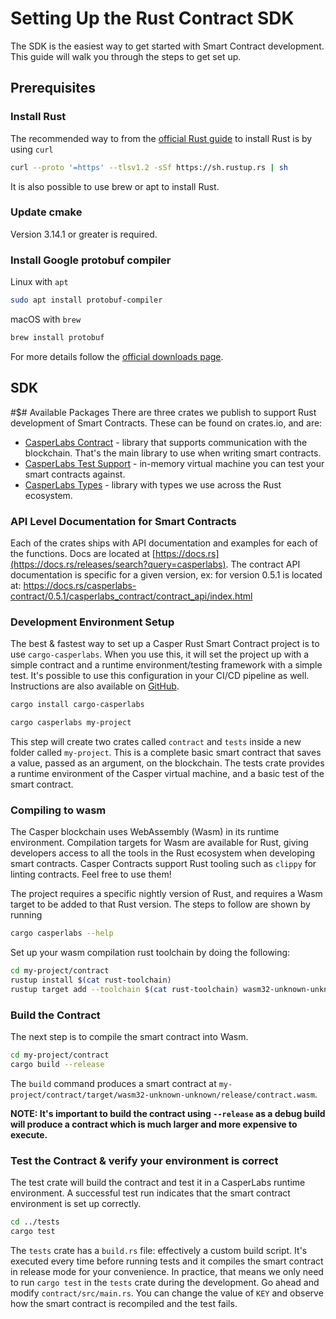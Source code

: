 # Setting Up the Rust Contract SDK
The SDK is the easiest way to get started with Smart Contract development. This guide will walk you through the steps to get set up.

## Prerequisites 

### Install Rust
The recommended way to from the [official Rust guide](https://www.rust-lang.org/tools/install) to install Rust is by using `curl`
```bash
curl --proto '=https' --tlsv1.2 -sSf https://sh.rustup.rs | sh
```

It is also possible to use brew or apt to install Rust.

### Update cmake

Version 3.14.1 or greater is required.


### Install Google protobuf compiler

Linux with `apt` 

```bash
sudo apt install protobuf-compiler
```

macOS with `brew`

```bash
brew install protobuf
```

For more details follow the [official downloads page](https://developers.google.com/protocol-buffers/docs/downloads).

## SDK

#$# Available Packages
There are three crates we publish to support Rust development of Smart Contracts. These can be found on crates.io, and are:
* [CasperLabs Contract](https://crates.io/crates/casperlabs-contract) - library that supports communication with the blockchain. That's the main library to use when writing smart contracts. 
* [CasperLabs Test Support](https://crates.io/crates/casperlabs-engine-test-support) - in-memory virtual machine you can test your smart contracts against.
* [CasperLabs Types](https://crates.io/crates/casperlabs-types) - library with types we use across the Rust ecosystem.

### API Level Documentation for Smart Contracts
Each of the crates ships with API documentation and examples for each of the functions. Docs are located at [https://docs.rs](https://docs.rs/releases/search?query=casperlabs).  The contract API documentation is specific for a given version, ex: for version 0.5.1 is located at: https://docs.rs/casperlabs-contract/0.5.1/casperlabs_contract/contract_api/index.html


### Development Environment Setup
The best & fastest way to set up a Casper Rust Smart Contract project is to use `cargo-casperlabs`.  When you use this, it will set the project up with a simple contract and a runtime environment/testing framework with a simple test. It's possible to use this configuration in your CI/CD pipeline as well. Instructions are also available on [GitHub](https://github.com/CasperLabs/CasperLabs/tree/master/execution-engine/cargo-casperlabs).
```bash
cargo install cargo-casperlabs

cargo casperlabs my-project
```
This step will create two crates called `contract` and `tests` inside a new folder called `my-project`. This is a complete basic smart contract that saves a value, passed as an argument, on the blockchain. The tests crate provides a runtime environment of the Casper virtual machine, and a basic test of the smart contract.


### Compiling to wasm
The Casper blockchain uses WebAssembly (Wasm) in its runtime environment.  Compilation targets for Wasm are available for Rust, giving developers access to all the tools in the Rust ecosystem when developing smart contracts.
Casper Contracts support Rust tooling such as `clippy` for linting contracts. Feel free to use them!

The project requires a specific nightly version of Rust, and requires a Wasm target to be added to that Rust version.  The steps to follow are shown by running
```bash
cargo casperlabs --help
```

Set up your wasm compilation rust toolchain by doing the following:

```bash
cd my-project/contract
rustup install $(cat rust-toolchain)
rustup target add --toolchain $(cat rust-toolchain) wasm32-unknown-unknown
```

### Build the Contract 
The next step is to compile the smart contract into Wasm.
```bash
cd my-project/contract
cargo build --release
```
The `build` command produces a smart contract at `my-project/contract/target/wasm32-unknown-unknown/release/contract.wasm`.

**NOTE: It's important to build the contract using `--release` as a debug build will produce a contract which is much larger and more expensive to execute.**

### Test the Contract & verify your environment is correct
The test crate will build the contract and test it in a CasperLabs runtime environment.  A successful test run indicates that the smart contract environment is set up correctly.

```bash
cd ../tests
cargo test
```
The `tests` crate has a `build.rs` file: effectively a custom build script. It's executed every time before running tests and it compiles the smart contract in release mode for your convenience. In practice, that means we only need to run `cargo test` in the `tests` crate during the development. Go ahead and modify `contract/src/main.rs`. You can change the value of `KEY` and observe how the smart contract is recompiled and the test fails.
